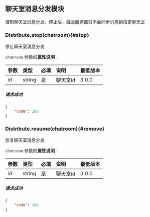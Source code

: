 ## 聊天室消息分发模块

控制聊天室消息分发，停止后，融云服务器将不会同步消息到指定聊天室

### Distribute.stop(chatroom){#stop}

停止聊天室消息分发

`chatroom` 参数的**属性说明**：

| 参数   	 |	类型		| 必填	| 说明 							|最低版本		|
| :----------|:--------	|:-----	|:------------------------------|:-------- |
|	id 		 |	string	|	是 	| 聊天室id 						| 3.0.0 |

##### 请求成功

```json
{
    "code": 200
}
```

### Distribute.resume(chatroom){#remove}

恢复聊天室消息分发

`chatroom` 参数的**属性说明**：

| 参数   	 |	类型		| 必填	| 说明 							|最低版本		|
| :----------|:--------	|:-----	|:------------------------------|:-------- |
|	id 		 |	string	|	是 	| 聊天室id						| 3.0.0 |

##### 请求成功

```json
{
    "code": 200
}
```

